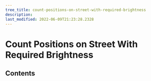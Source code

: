 ```yaml
---
tree_title: count-positions-on-street-with-required-brightness
description: 
last_modified: 2022-06-09T21:23:28.2328
---
```


# Count Positions on Street With Required Brightness

## Contents
